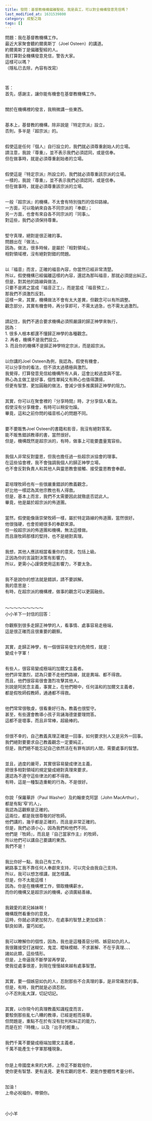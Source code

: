 ```yaml
---
title: 發問：基督教機構偏離聖經，我是員工，可以對全機構發意見信嗎？
last_modified_at: 1631539800
category: 成聖之路
tags: []
---
```


<p>問題：我在基督教機構工作。<br>
最近大家聚會聽約爾奧斯丁（Joel Osteen）的講道。<br>
約爾奧斯丁是偏離聖經的人。<br>
我打算對全機構發意見信，警告大家。<br>
這樣可以嗎？<br>
（隱私已去除，內容有改寫）</p>

<p>&nbsp;</p>

<p>答：<br>
首先，感謝主，讓你能有機會在基督教機構工作。</p>

<p><br>
關於在機構裡的發言，我稍微講一些東西。</p>

<p><br>
基本上，基督教的機構，除非說是『特定宗派』設立，<br>
否則，多半是『超宗派』的。</p>

<p><br>
假使這是任何『個人』自行設立的，我們就必須尊重創始人的立場。<br>
請注意，我說『尊重』，並不表示我們必須認同，或是信奉。<br>
但在做事時，就是必須尊重創始者的立場。<br>
&nbsp;</p>

<p>假使這是『特定宗派』所設立的，我們就必須尊重該宗派的立場。<br>
一樣的，我說『尊重』，並不表示我們必須認同，或是信奉。<br>
但在做事時，就是必須尊重該宗派的立場。<br>
&nbsp;</p>

<p>一般『超宗派』的機構，不太會有特別強烈的信仰路線。<br>
一方面，可以吸納來自各不同宗派的『奉獻』；<br>
另一方面，也會有來自各不同宗派的『同事』。<br>
對這些，我們必須保持尊重。</p>

<p><br>
堅守真理，絕對是很正確的事。<br>
問題出在『做法』。<br>
因為，做法，很多時候，是屬於『相對領域』。<br>
相對領域裡，沒有絕對對錯的問題。</p>

<p><br>
以『福音』而言，正確的福音內容，你當然已經非常清楚。<br>
所以，假使機構已經偏離這樣的內容，還認為那叫福音，那就必須提出糾正。<br>
但是，對其他的路線與做法，<br>
只要不是將之當成『福音正工』，而是當成『福音預工』，<br>
那我們不須激烈反對。<br>
這樣一來，其實，機構做法不會有太大差異，但觀念可以有所調整。<br>
觀念部分，其實有機會時，再分享即可，不需太過急，也不需太過激烈。</p>

<p><br>
請記住，我們不適合要求機構必須照嚴謹的歸正神學來執行，<br>
因為：<br>
1. 很多人根本都還不懂歸正神學的各種觀念。<br>
2. 再者，機構不是我們設立。<br>
3. 而且你的機構不是歸正神學特定宗派，而是超宗派。</p>

<p><br>
以你講的Joel Osteen為例，我認為，假使有機會，<br>
可以分享你的看法，但不須太過積極與激烈。<br>
我覺得，打算發意見信給機構所有人員，這會比較過度與不當。<br>
熱心為主做工是好事，個性單純又有熱心也值得讚揚，<br>
但更有智慧、更加圓融的做法，會減少很多推廣歸正神學的阻力。</p>

<p><br>
其實，你可以在聚會裡的『分享時間』時，才分享個人看法。<br>
假使沒有分享機會，有時可以稍安勿躁。<br>
畢竟，這和之前你問的福音核心的問題不同。</p>

<p>&nbsp;<br>
要不要販售Joel Osteen的書籍和影音，我沒有絕對答案。<br>
能不販售錯誤教導的書，當然很好。<br>
但是，機構既然是超宗派的，有時，做事上可能要盡量寬容些。</p>

<p><br>
我個人非常反對靈恩，但我也擔任過一些超宗派協會的理事。<br>
在這些協會裡，我不會強調我個人的歸正神學立場，<br>
也不會反對負責人和其他人與靈恩教會接觸、接受靈恩教會奉獻。</p>

<p><br>
葛培理牧師也有一些很嚴重錯誤的教義觀念，<br>
好比他一樣認為其他宗教也有人得救。<br>
但是，基本上而言，我們不太需要因此就徹底否認此人。<br>
畢竟，他是屬於超宗派的佈道團。</p>

<p><br>
當然，假使能像唐崇榮牧師一樣，屬於特定路線的佈道團，當然很好。<br>
他很強硬，也會拒絕很多的奉獻來源。<br>
但一般超宗派的佈道團和機構，無法這樣做。<br>
而且唐牧師那樣的堅持，也不是絕對真理。</p>

<p><br>
我想，其他人應該相當看重你的意見，包括上級。<br>
正因為你的言論對決策有影響力，<br>
所以，更需小心謹慎使用這影響力，不要太急。</p>

<p><br>
我不是說你的想法就是錯誤，請不要誤解。<br>
我的意思是：<br>
有時，在超宗派的機構裡，做事的觀念可以更圓融些。<br>
&nbsp;<br>
&nbsp;<br>
～～～～～～～～～<br>
小小羊下一封信的回答：<br>
&nbsp;<br>
你觀察到很多走歸正神學的人，看事情、處事容易走極端，<br>
這是很正確而且很重要的觀察。</p>

<p><br>
其實，走歸正神學，有一個很容易發生的危險性，就是：<br>
變成十字軍！</p>

<p><br>
有些人，很容易變成極端的加爾文主義者。<br>
他們非常激烈，認為只要不走他們路線，就是異端、都不得救。<br>
而且，他們很容易很會激烈攻擊其他人。<br>
別說是阿民念主義，事實上，在他們眼中，任何溫和的加爾文主義者，<br>
都是假牧師假教師，通通都不得救。</p>

<p>&nbsp;<br>
他們常常很敬虔，很看重好行為，教義也很堅守。<br>
甚至，有些還會教導小孩子背誦海德堡要理問答。<br>
這都不是壞事，而且非常棒，超級棒的。<br>
&nbsp;</p>

<p>但很不幸的，自己教義真理正確是一回事，如何要求別人又是另外一回事。<br>
我們絕對要要求自己教義觀念一定要純正，<br>
但是，我們絕不能忘記自己依然活在有罪有誤的人間，需要處事的智慧。</p>

<p><br>
並且，過度的嚴苛，其實很容易變成律法主義，<br>
把很多相對領域的規定變成絕對真理來要求，<br>
還認為不遵守這些律法的都不得救。<br>
有時，這是一種製造重軛的行為，不是很好。</p>

<p><br>
你說「保羅華許（Paul Washer）及約翰麥克阿瑟（John MacArthur），<br>
都是有點'窄'的人」，<br>
我認為這觀察是正確的。<br>
這兩位，都是我很尊敬的好牧師。<br>
他們講的，幾乎都是正確的，而且是非常正確的。<br>
但是，我們必須小心，因為我們和他們不同。<br>
他們是『牧師』，而且是『自己當家作主』的牧師，<br>
所以他們可以講自己要講的東西。<br>
我們不是！</p>

<p><br>
我比你好一點，我自己有工作，<br>
網路事工我不靠任何人奉獻來支持，可以完全由我自己支持。<br>
所以，我可以想怎樣講，就怎樣講。<br>
但是，你不太能這樣！<br>
因為，你是在機構裡工作，領取機構薪水，<br>
而你的機構又是超宗派的機構，必須廣結善緣。</p>

<p><br>
我親愛的弟兄姊妹啊！<br>
機構既然看重你的意見，<br>
這時，你就必須更加努力，在處事的智慧上更加成熟：<br>
馴良如鴿，靈巧如蛇。</p>

<p><br>
我可以瞭解你的個性，因為，我也是這種善惡分明、嫉惡如仇的人。<br>
我很難接受打迷糊仗、鬼混、曖昧模糊、不求甚解、不在乎真理、、、<br>
諸如此類，這些情形。<br>
但是，上帝逼我不斷學習再學習，<br>
使我從處事很差，到現在慢慢越來越有處事智慧。</p>

<p><br>
其實，要一個嫉惡如仇的人，忍耐那些不合真理的事，是非常痛苦的事。<br>
但是，有時，我們就是必須忍耐。<br>
小不忍則亂大謀，切記切記。</p>

<p><br>
其實，以你現今的真理教義知識程度而言，<br>
要駁倒那些亂七八糟的教導，已經是輕而易舉。<br>
但問題是，重點不在於有沒有批判和糾正的能力，<br>
而是在於『時機』，以及『出手的輕重』。</p>

<p><br>
我們千萬不要變成極端加爾文主義者，<br>
千萬不能產生十字軍那種現象。<br>
&nbsp;<br>
&nbsp;<br>
你是上帝國度未來的大將，上帝正不斷栽培你，<br>
使你更有智慧、更有遠見、更有宏觀的思考、更能作整體性考量分析。</p>

<p>&nbsp;<br>
加油！<br>
上帝必祝福你，帶領你。<br>
&nbsp;<br>
&nbsp;</p>

<p>小小羊</p>

<p>&nbsp;</p>

